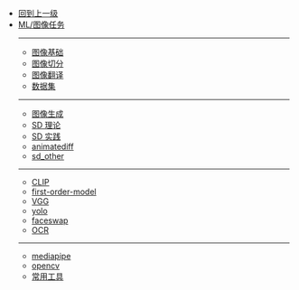 - [回到上一级](ML/)
- [ML/图像任务](ML/CV/)
  - ---
  - [图像基础](ML/CV/图像基础)
  - [图像切分](ML/CV/图像切分)
  - [图像翻译](ML/CV/图像翻译/)
  - [数据集](ML/CV/dataset)
  - ---
  - [图像生成](ML/CV/sd/图像生成)
  - [SD 理论](ML/CV/sd/sd_the)
  - [SD 实践](ML/CV/sd/sd_pra)
  - [animatediff](ML/CV/sd/animatediff)
  - [sd_other](ML/CV/sd/sd_other)
  - ---
  - [CLIP](ML/CV/CLIP)
  - [first-order-model](ML/CV/FOMM)
  - [VGG](ML/CV/vgg)
  - [yolo](ML/CV/yolo)
  - [faceswap](ML/CV/faceswap/)
  - [OCR](ML/CV/ocr)
  - ---
  - [mediapipe](ML/CV/mediapipe)
  - [opencv](ML/CV/opencv)
  - [常用工具](ML/CV/tools/)